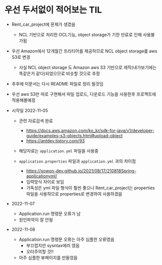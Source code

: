# 우선 두서없이 적어보는 TIL

- Rent_car_project에 문제가 생겼음

  - NCL 기반으로 처리한 OCL기능, object storage가 기한 만료로 인해 사용불가됨

- 우선 Amazon에서 12개월간 프리티어를 제공하므로 NCL object storage를 aws S3로 변경

  - 사실 NCL object storage 도 Amazon aws S3 기반으로 제작(내가보기에는 똑같은거 같다)되었으므로 비슷할 것으로 추정

- 추후에 이문서는 다시 README 파일로 정리 될것임

- 우선 aws S3만 따로 구현해서 파일 업로드, 다운로드 기능을 사용한후 프로젝트에 적용해볼예정

- 시작일 2022-11-05

  - 관련 자료검색 완료
    - https://docs.aws.amazon.com/ko_kr/sdk-for-java/v1/developer-guide/examples-s3-objects.html#upload-object
    - https://antdev.tistory.com/93

  - 해당자료는 `application.yml` 파일을 사용중
  - `application.properties` 파일과 `application.yml` 과의 차이점
    - https://sowon-dev.github.io/2021/08/17/210818Spring-applicationyml/
    - 입력방식 차이로 보임
    - 가독성은 yml 파일 형식이 훨씬 좋으나 Rent_car_project는 properties 파일을 사용하므로 properties로 변경하여 사용하겠음

- 2022-11-07
  - Application.run 명령문 오류가 남
  - 원인파악이 잘 안됨
- 2022-11-08
  - Application.run 명령문 오류는 아주 심플한 오류였음
    - 부끄럽지만 sysntax에러 였음
    - 오타주의할 것!!
  - 아주 심플한 뷰페이지를 만들었음
